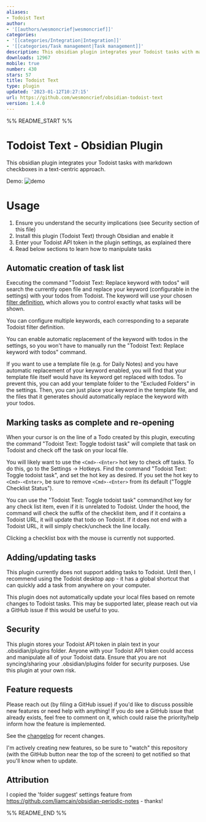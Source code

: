 ```yaml
---
aliases:
- Todoist Text
author:
- '[[authors/wesmoncrief|wesmoncrief]]'
categories:
- '[[categories/Integration|Integration]]'
- '[[categories/Task management|Task management]]'
description: This obsidian plugin integrates your Todoist tasks with markdown checkboxes.
downloads: 12967
mobile: true
number: 430
stars: 57
title: Todoist Text
type: plugin
updated: '2023-01-12T10:27:15'
url: https://github.com/wesmoncrief/obsidian-todoist-text
version: 1.4.0
---
```


%% README_START %%

# Todoist Text - Obsidian Plugin

This obsidian plugin integrates your Todoist tasks with markdown checkboxes in a text-centric approach.

Demo: ![demo](https://raw.githubusercontent.com/wesmoncrief/obsidian-todoist-text/master/demo.gif)

# Usage
1. Ensure you understand the security implications (see Security section of this file)
2. Install this plugin (Todoist Text) through Obsidian and enable it
3. Enter your Todoist API token in the plugin settings, as explained there
4. Read below sections to learn how to manipulate tasks

## Automatic creation of task list
Executing the command "Todoist Text: Replace keyword with todos" will search the currently open file and replace your keyword (configurable in the settings) with your todos from Todoist. The keyword will use your chosen [filter definition](https://todoist.com/help/articles/introduction-to-filters), which allows you to control exactly what tasks will be shown.

You can configure multiple keywords, each corresponding to a separate Todoist filter definition.

You can enable automatic replacement of the keyword with todos in the settings, so you won't have to manually run the "Todoist Text: Replace keyword with todos" command.

If you want to use a template file (e.g. for Daily Notes) and you have automatic replacement of your keyword enabled, you will find that your template file itself would have its keyword get replaced with todos. To prevent this, you can add your template folder to the "Excluded Folders" in the settings. Then, you can just place your keyword in the template file, and the files that it generates should automatically replace the keyword with your todos.

## Marking tasks as complete and re-opening
When your cursor is on the line of a Todo created by this plugin, executing the command "Todoist Text: Toggle todoist task" will complete that task on Todoist and check off the task on your local file.

You will likely want to use the `<Cmd>-<Enter>` hot key to check off tasks. To do this, go to the Settings -> Hotkeys. Find the command "Todoist Text: Toggle todoist task", and set the hot key as desired. If you set the hot key to `<Cmd>-<Enter>`, be sure to remove `<Cmd>-<Enter>` from its default ("Toggle Checklist Status"). 

You can use the "Todoist Text: Toggle todoist task" command/hot key for any check list item, even if it is unrelated to Todoist. Under the hood, the command will check the suffix of the checklist item, and if it contains a Todoist URL, it will update that todo on Todoist. If it does not end with a Todoist URL, it will simply check/uncheck the line locally.

Clicking a checklist box with the mouse is currently not supported.

## Adding/updating tasks
This plugin currently does not support adding tasks to Todoist. Until then, I recommend using the Todoist desktop app - it has a global shortcut that can quickly add a task from anywhere on your computer.

This plugin does not automatically update your local files based on remote changes to Todoist tasks. This may be supported later, please reach out via a GitHub issue if this would be useful to you.

## Security 
This plugin stores your Todoist API token in plain text in your .obsidian/plugins folder. Anyone with your Todoist API token could access and manipulate all of your Todoist data. Ensure that you are not syncing/sharing your .obsidian/plugins folder for security purposes. Use this plugin at your own risk.

## Feature requests
Please reach out (by filing a GitHub issue) if you'd like to discuss possible new features or need help with anything! If you do see a GitHub issue that already exists, feel free to comment on it, which could raise the priority/help inform how the feature is implemented.

See the [changelog](CHANGELOG.md) for recent changes.

I'm actively creating new features, so be sure to "watch" this repository (with the GitHub button near the top of the screen) to get notified so that you'll know when to update.

## Attribution
I copied the 'folder suggest' settings feature from https://github.com/liamcain/obsidian-periodic-notes - thanks!


%% README_END %%